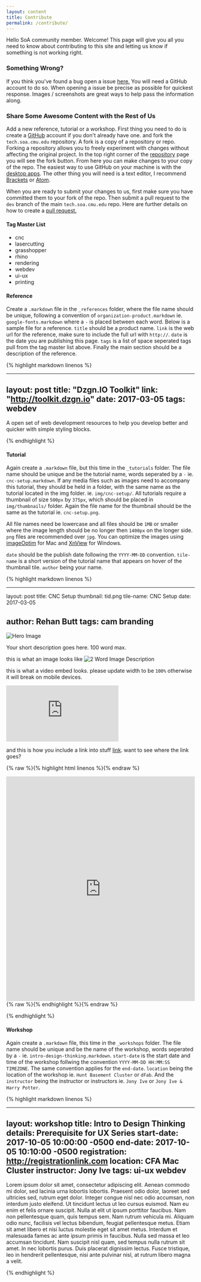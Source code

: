```yaml
---
layout: content
title: Contribute
permalink: /contribute/
---
```


Hello SoA community member. Welcome! This page will give you all you need to know about contributing to this site and letting us know if something is not working right.

### Something Wrong?

If you think you've found a bug open a issue [here.](https://github.com/c0deLab/tech.soa.cmu.edu/issues) You will need a GitHub account to do so. When opening a issue be precise as possible for quickest response. Images / screenshots are great ways to help pass the information along.

### Share Some Awesome Content with the Rest of Us

Add a new reference, tutorial or a workshop. First thing you need to do is create a [GitHub](https://github.com) account if you don't already have one. and fork the `tech.soa.cmu.edu` repository. A fork is a copy of a repository or repo. Forking a repository allows you to freely experiment with changes without affecting the original project.
In the top right corner of the [repository](https://github.com/c0deLab/tech.soa.cmu.edu) page you will see the fork button. From here you can make changes to your copy of the repo. The easiest way to use GitHub on your machine is with the [desktop apps](https://desktop.github.com). The other thing you will need is a text editor, I recommend [Brackets](http://brackets.io) or [Atom](https://atom.io).

When you are ready to submit your changes to us, first make sure you have committed them to your fork of the repo. Then submit a pull request to the `dev` branch of the main `tech.soa.cmu.edu` repo. Here are further details on how to create a [pull request.](https://help.github.com/articles/creating-a-pull-request/)

#### Tag Master List

* cnc
* lasercutting
* grasshopper
* rhino
* rendering
* webdev
* ui-ux
* printing

#### Reference

Create a `.markdown` file in the `_references` folder, where the file name should be unique, following a convention of `organization-product.markdown` ie. `google-fonts.markdown` where a `-` is placed between each word. Below is a sample file for a reference. `title` should be a product name. `link` is the web url for the reference, make sure to include the full url with `http://`. `date` is the date you are publishing this page. `tags` is a list of space seperated tags pull from the tag master list above.
Finally the main section should be a description of the reference.

{% highlight markdown linenos %}

---
layout: post
title: "Dzgn.IO Toolkit"
link: "http://toolkit.dzgn.io"
date: 2017-03-05
tags: webdev
---

A open set of web development resources to help you develop better and quicker with simple styling blocks.

{% endhighlight %}

#### Tutorial

Again create a `.markdown` file, but this time in the `_tutorials` folder. The file name should be unique and be the tutorial name, words seperated by a `-` ie. `cnc-setup.markdown`. If any media files such as images need to accompany this tutorial, they should be held in a folder, with the same name as the tutorial located in the img folder. ie. `img/cnc-setup/`. All tutorials require a thumbnail of size `500px` by `375px`, which should be placed in `img/thumbnails/` folder. Again the file name for the thumbnail should be the same as the tutorial ie. `cnc-setup.png`.

All file names need be lowercase and all files should be `1MB` or smaller where the image length should be no longer then `1400px` on the longer side. `png` files are recommended over `jpg`. You can optimize the images using [imageOptim](https://imageoptim.com/mac) for Mac and [XnView](http://www.xnview.com/en/xnview/) for Windows.

`date` should be the publish date following the `YYYY-MM-DD` convention. `tile-name` is a short version of the tutorial name that appears on hover of the thumbnail tile. `author` being your name.

{% highlight markdown linenos %}

---
layout: post
title: CNC Setup
thumbnail: tid.png
tile-name: CNC Setup
date: 2017-03-05

author: Rehan Butt
tags: cam branding
---

![Hero Image](/img/test/hero.png)

Your short description goes here. 100 word max.

this is what an image looks like
![2 Word Image Description](/img/test/thisImage.png)

this is what a video embed looks. please update width to be `100%` otherwise it will break on mobile devices.

<iframe src="https://www.youtube.com/embed/IdneKLhsWOQ" frameborder="0" allowfullscreen></iframe>

and this is how you include a link into stuff [link](http://cmu.edu). want to see where the link goes?

{% raw %}{% highlight html linenos %}{% endraw %}
<!--This is what a code block looks like.-->
<iframe width="100%" height="600" src="https://www.youtube.com/embed/w0ZcpQ547Gg?rel=0" frameborder="0" allowfullscreen>
</iframe>
{% raw %}{% endhighlight %}{% endraw %}

{% endhighlight %}


#### Workshop

Again create a `.markdown` file, this time in the `_workshops` folder. The file name should be unique and be the name of the workshop, words seperated by a `-` ie. `intro-design-thinking.markdown`. `start-date` is the start date and time of the workshop follwing the convention `YYYY-MM-DD HH:MM:SS TIMEZONE`. The same convention applies for the `end-date`. `location` being the location of the workshop ie. `Hunt Basement Cluster` or `dFab`. And the `instructor` being the instructor or instructors ie. `Jony Ive` or `Jony Ive &  Harry Potter`.

{% highlight markdown linenos %}

---
layout: workshop
title: Intro to Design Thinking
details: Prerequisite for UX Series
start-date: 2017-10-05 10:00:00 -0500
end-date: 2017-10-05 10:10:00 -0500
registration: http://registrationlink.com
location: CFA Mac Cluster
instructor: Jony Ive
tags: ui-ux webdev
---

Lorem ipsum dolor sit amet, consectetur adipiscing elit. Aenean commodo mi dolor, sed lacinia urna lobortis lobortis. Praesent odio dolor, laoreet sed ultricies sed, rutrum eget dolor. Integer congue nisl nec odio accumsan, non interdum justo eleifend. Ut tincidunt lectus ut leo cursus euismod. Nam eu enim et felis ornare suscipit. Nulla at elit ut ipsum porttitor faucibus. Nam non pellentesque quam, quis tempus sem. Nam rutrum vehicula mi. Aliquam odio nunc, facilisis vel lectus bibendum, feugiat pellentesque metus. Etiam sit amet libero et nisi luctus molestie eget sit amet metus. Interdum et malesuada fames ac ante ipsum primis in faucibus. Nulla sed massa et leo accumsan tincidunt. Nam suscipit nisl quam, sed tempus nulla rutrum sit amet. In nec lobortis purus. Duis placerat dignissim lectus. Fusce tristique, leo in hendrerit pellentesque, nisi ante pulvinar nisl, at rutrum libero magna a velit.

{% endhighlight %}